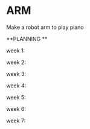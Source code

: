 # ARM
Make a robot arm to play piano 

**PLANNING **

week 1:

week 2:

week 3:

week 4:

week 5:

week 6: 

week 7:
